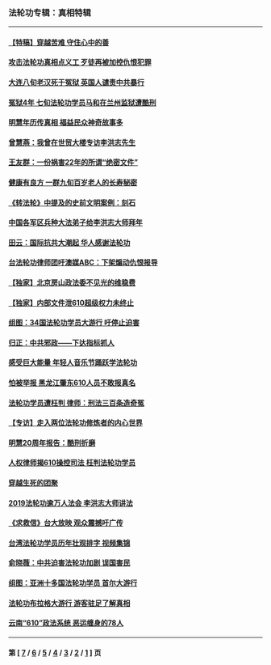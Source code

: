 ### 法轮功专辑：真相特辑
---
#### [【特稿】穿越苦难 守住心中的善](../../pages/nf4389/n13784979.md?07250430) 
#### [攻击法轮功真相点义工 歹徒再被加控仇恨犯罪](../../pages/nf4389/n13601019.md?07250430) 
#### [大连八旬老汉死于冤狱 英国人谴责中共暴行](../../pages/nf4389/n13480118.md?07250430) 
#### [冤狱4年 七旬法轮功学员马和在兰州监狱遭酷刑](../../pages/nf4389/n13304688.md?07250430) 
#### [明慧年历传真相 福益民众神奇故事多](../../pages/nf4389/n13294545.md?07250430) 
#### [曾慧燕：我曾在世贸大楼专访李洪志先生](../../pages/nf4389/n12898729.md?07250430) 
#### [王友群：一份祸害22年的所谓“绝密文件”](../../pages/nf4389/n12871750.md?07250430) 
#### [健康有良方 一群九旬百岁老人的长寿秘密](../../pages/nf4389/n12847475.md?07250430) 
#### [《转法轮》中提及的史前文明案例：刻石](../../pages/nf4389/n12758577.md?07250430) 
#### [中国各军区兵种大法弟子给李洪志大师拜年](../../pages/nf4389/n12750047.md?07250430) 
#### [田云：国际抗共大潮起 华人感谢法轮功](../../pages/nf4389/n12357708.md?07250430) 
#### [台法轮功律师团吁澳媒ABC：下架煽动仇恨报导](../../pages/nf4389/n12279917.md?07250430) 
#### [【独家】北京房山政法委不见光的维稳费](../../pages/nf4389/n12031979.md?07250430) 
#### [【独家】内部文件泄610超级权力未终止](../../pages/nf4389/n12023895.md?07250430) 
#### [组图：34国法轮功学员大游行 吁停止迫害](../../pages/nf4389/n11492658.md?07250430) 
#### [归正：中共邪政——下达指标抓人](../../pages/nf4389/n11474770.md?07250430) 
#### [感受巨大能量 年轻人音乐节踊跃学法轮功](../../pages/nf4389/n11441981.md?07250430) 
#### [怕被举报 黑龙江肇东610人员不敢报真名](../../pages/nf4389/n11436499.md?07250430) 
#### [法轮功学员遭枉判 律师：刑法三百条造奇冤](../../pages/nf4389/n11433943.md?07250430) 
#### [【专访】走入两位法轮功修炼者的内心世界](../../pages/nf4389/n11415623.md?07250430) 
#### [明慧20周年报告：酷刑折磨](../../pages/nf4389/n11387954.md?07250430) 
#### [人权律师揭610操控司法 枉判法轮功学员](../../pages/nf4389/n11313370.md?07250430) 
#### [穿越生死的团聚](../../pages/nf4389/n11258922.md?07250430) 
#### [2019法轮功逾万人法会 李洪志大师讲法](../../pages/nf4389/n11265303.md?07250430) 
#### [《求救信》台大放映 观众震撼吁广传](../../pages/nf4389/n10922251.md?07250430) 
#### [台湾法轮功学员历年壮观排字 视频集锦](../../pages/nf4389/n10878789.md?07250430) 
#### [俞晓薇：中共迫害法轮功加剧 误国害民](../../pages/nf4389/n10859260.md?07250430) 
#### [组图：亚洲十多国法轮功学员 首尔大游行](../../pages/nf4389/n10781149.md?07250430) 
#### [法轮功布拉格大游行 游客驻足了解真相](../../pages/nf4389/n10749360.md?07250430) 
#### [云南“610”政法系统 恶运缠身的78人](../../pages/nf4389/n10747534.md?07250430) 

---
#### 第 [ [7](./7.md?07250430) / [6](./6.md?07250430) / [5](./5.md?07250430) / [4](./4.md?07250430) / [3](./3.md?07250430) / [2](./2.md?07250430) / [1](./1.md?07250430) ] 页
